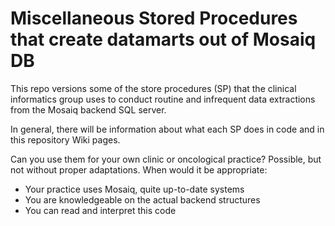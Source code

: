 # Miscellaneous Stored Procedures that create datamarts out of Mosaiq DB
This repo versions some of the store procedures (SP) that the clinical informatics group uses to 
conduct routine and infrequent data extractions from the Mosaiq backend SQL server.

In general, there will be information about what each SP does in code and in this repository Wiki pages.

Can you use them for your own clinic or oncological practice? Possible, but not without proper adaptations.
When would it be appropriate:
- Your practice uses Mosaiq, quite up-to-date systems
- You are knowledgeable on the actual backend structures
- You can read and interpret this code


